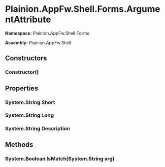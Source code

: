
# Plainion.AppFw.Shell.Forms.ArgumentAttribute

**Namespace:** Plainion.AppFw.Shell.Forms

**Assembly:** Plainion.AppFw.Shell


## Constructors

### Constructor()


## Properties

### System.String Short

### System.String Long

### System.String Description


## Methods

### System.Boolean IsMatch(System.String arg)
